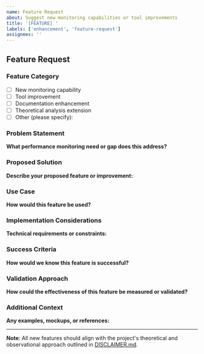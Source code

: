 ```yaml
---
name: Feature Request
about: Suggest new monitoring capabilities or tool improvements
title: '[FEATURE] '
labels: ['enhancement', 'feature-request']
assignees: ''
---
```


## Feature Request

### Feature Category
- [ ] New monitoring capability
- [ ] Tool improvement
- [ ] Documentation enhancement
- [ ] Theoretical analysis extension
- [ ] Other (please specify):

### Problem Statement
**What performance monitoring need or gap does this address?**


### Proposed Solution
**Describe your proposed feature or improvement:**


### Use Case
**How would this feature be used?**


### Implementation Considerations
**Technical requirements or constraints:**


### Success Criteria
**How would we know this feature is successful?**


### Validation Approach
**How could the effectiveness of this feature be measured or validated?**


### Additional Context
**Any examples, mockups, or references:**


---
**Note**: All new features should align with the project's theoretical and observational approach outlined in [DISCLAIMER.md](../../DISCLAIMER.md).